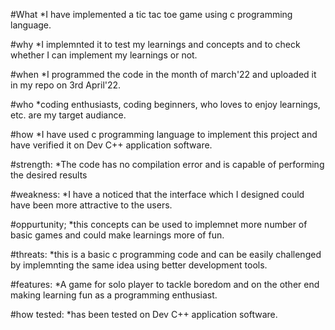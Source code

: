 #What
*I have implemented a tic tac toe game using c programming language.

#why
*I implemnted it to test my learnings and concepts and to check whether I can implement my learnings or not.

#when
*I programmed the code in the month of march'22 and uploaded it in my repo on 3rd April'22.

#who
*coding enthusiasts, coding beginners, who loves to enjoy learnings, etc. are my target audiance.

#how
*I have used c programming language to implement this project and have verified it on Dev C++ application software.




#strength:
*The code has no compilation error and is capable of performing the desired results

#weakness:
*I have a noticed that the interface which I designed could have been more attractive to the users.

#oppurtunity;
*this concepts can be used to implemnet more number of basic games and could make learnings more of fun.

#threats:
*this is a basic c programming code and can be easily challenged by implemnting the same idea using better development tools.



#features:
*A game for solo player to tackle boredom and on the other end making learning fun as a programming enthusiast.

#how tested:
*has been tested on Dev C++ application software.
